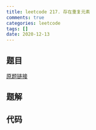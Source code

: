 ```yaml
---
title: leetcode 217. 存在重复元素
comments: true
categories: leetcode
tags: []
date: 2020-12-13
---
```


## 题目


[原题链接](http://leetcode-cn.com)
## 题解

## 代码
```cpp 

```